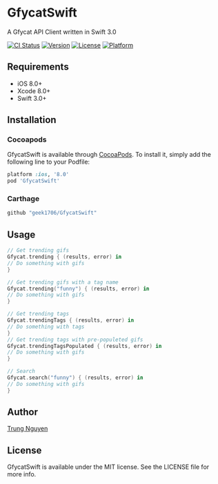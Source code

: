 # GfycatSwift
A Gfycat API Client written in Swift 3.0

[![CI Status](https://travis-ci.org/geek1706/GfycatSwift.svg?branch=master)](https://travis-ci.org/geek1706/GfycatSwift)
[![Version](https://img.shields.io/cocoapods/v/GfycatSwift.svg?style=flat)](http://cocoapods.org/pods/GfycatSwift)
[![License](https://img.shields.io/cocoapods/l/GfycatSwift.svg?style=flat)](http://cocoapods.org/pods/GfycatSwift)
[![Platform](https://img.shields.io/cocoapods/p/GfycatSwift.svg?style=flat)](http://cocoapods.org/pods/GfycatSwift)

## Requirements

- iOS 8.0+
- Xcode 8.0+
- Swift 3.0+

## Installation

### Cocoapods
GfycatSwift is available through [CocoaPods](http://cocoapods.org). To install
it, simply add the following line to your Podfile:


```ruby
platform :ios, '8.0'
pod 'GfycatSwift'
```

### Carthage

```ruby
github "geek1706/GfycatSwift" 
```

## Usage 

```swift
// Get trending gifs
Gfycat.trending { (results, error) in
// Do something with gifs
}

// Get trending gifs with a tag name
Gfycat.trending("funny") { (results, error) in
// Do something with gifs
}

// Get trending tags
Gfycat.trendingTags { (results, error) in
// Do something with tags
}
// Get trending tags with pre-populeted gifs
Gfycat.trendingTagsPopulated { (results, error) in
// Do something with gifs
}

// Search
Gfycat.search("funny") { (results, error) in
// Do something with gifs
}
```

## Author

[Trung Nguyen](twitter.com/geek1706)

## License

GfycatSwift is available under the MIT license. See the LICENSE file for more info.

